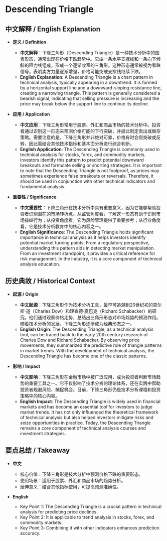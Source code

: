 # Descending Triangle

## 中文解释 / English Explanation

* **定义 / Definition**  
  - **中文解释**：下降三角形（Descending Triangle）是一种技术分析中的图表形态，通常出现在价格下跌趋势中。它由一条水平支撑线和一条向下倾斜的阻力线组成，形成一个逐渐收窄的三角形。这种形态通常被视为看跌信号，表明卖方力量逐渐增强，价格可能突破支撑线继续下跌。  
  - **English Explanation**: A Descending Triangle is a chart pattern in technical analysis, typically appearing in a downtrend. It is formed by a horizontal support line and a downward-sloping resistance line, creating a narrowing triangle. This pattern is generally considered a bearish signal, indicating that selling pressure is increasing and the price may break below the support line to continue its decline.

* **应用 / Application**  
  - **中文应用**：下降三角形常用于股票、外汇和商品市场的技术分析中。投资者通过识别这一形态来预测价格可能的下行突破，并据此制定卖出或做空策略。需要注意的是，下降三角形并非绝对可靠，价格有时会假突破或反转，因此需结合其他技术指标和基本面分析进行综合判断。  
  - **English Application**: The Descending Triangle is commonly used in technical analysis for stocks, forex, and commodity markets. Investors identify this pattern to predict potential downward breakouts and formulate selling or shorting strategies. It is important to note that the Descending Triangle is not foolproof, as prices may sometimes experience false breakouts or reversals. Therefore, it should be used in conjunction with other technical indicators and fundamental analysis.

* **重要性 / Significance**  
  - **中文重要性**：下降三角形在技术分析中具有重要意义，因为它能够帮助投资者识别潜在的市场转折点。从监管角度看，了解这一形态有助于识别市场操纵行为；从投资角度看，它为风险管理提供了重要参考；从行业角度看，它是技术分析教育中的核心内容之一。  
  - **English Significance**: The Descending Triangle holds significant importance in technical analysis as it helps investors identify potential market turning points. From a regulatory perspective, understanding this pattern aids in detecting market manipulation. From an investment standpoint, it provides a critical reference for risk management. In the industry, it is a core component of technical analysis education.

## 历史典故 / Historical Context

* **起源 / Origin**  
  - **中文起源**：下降三角形作为技术分析工具，最早可追溯到20世纪初的查尔斯·道（Charles Dow）和理查德·夏巴克（Richard Schabacker）的研究。他们通过观察价格走势，总结出三角形形态对市场趋势的预测作用。随着技术分析的发展，下降三角形逐渐成为经典形态之一。  
  - **English Origin**: The Descending Triangle, as a technical analysis tool, can be traced back to the early 20th century research of Charles Dow and Richard Schabacker. By observing price movements, they summarized the predictive role of triangle patterns in market trends. With the development of technical analysis, the Descending Triangle has become one of the classic patterns.

* **影响 / Impact**  
  - **中文影响**：下降三角形在金融市场中被广泛应用，成为投资者判断市场趋势的重要工具之一。它不仅影响了技术分析的理论体系，还在实践中帮助投资者规避风险、捕捉机会。目前，下降三角形仍是技术分析课程和投资策略中的核心内容。  
  - **English Impact**: The Descending Triangle is widely used in financial markets and has become an essential tool for investors to judge market trends. It has not only influenced the theoretical framework of technical analysis but also helped investors mitigate risks and seize opportunities in practice. Today, the Descending Triangle remains a core component of technical analysis courses and investment strategies.

## 要点总结 / Takeaway

* **中文**  
  - 核心价值：下降三角形是技术分析中预测价格下跌的重要形态。  
  - 使用场景：适用于股票、外汇和商品市场的趋势分析。  
  - 延伸意义：结合其他指标使用，可提高预测准确性。  

* **English**  
  - Key Point 1: The Descending Triangle is a crucial pattern in technical analysis for predicting price declines.  
  - Key Point 2: It is applicable to trend analysis in stocks, forex, and commodity markets.  
  - Key Point 3: Combining it with other indicators enhances prediction accuracy.